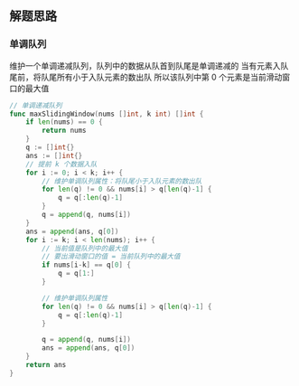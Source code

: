 <a name="KJI7y"></a>

## 解题思路

<a name="d61UJ"></a>

### 单调队列

维护一个单调递减队列，队列中的数据从队首到队尾是单调递减的
当有元素入队尾前，将队尾所有小于入队元素的数出队
所以该队列中第 0 个元素是当前滑动窗口的最大值

```go
// 单调递减队列
func maxSlidingWindow(nums []int, k int) []int {
    if len(nums) == 0 {
        return nums
    }
    q := []int{}
    ans := []int{}
    // 提前 k 个数据入队
    for i := 0; i < k; i++ {
        // 维护单调队列属性：将队尾小于入队元素的数出队
        for len(q) != 0 && nums[i] > q[len(q)-1] {
            q = q[:len(q)-1]
        }
        q = append(q, nums[i])
    }
    ans = append(ans, q[0])
    for i := k; i < len(nums); i++ {
        // 当前值是队列中的最大值
        // 要出滑动窗口的值 = 当前队列中的最大值
        if nums[i-k] == q[0] {
            q = q[1:]
        }

        // 维护单调队列属性
        for len(q) != 0 && nums[i] > q[len(q)-1] {
            q = q[:len(q)-1]
        }

        q = append(q, nums[i])
        ans = append(ans, q[0])
    }
    return ans
}
```
